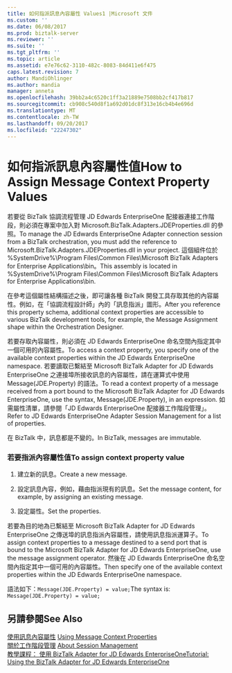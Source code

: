 ```yaml
---
title: 如何指派訊息內容屬性 Values1 |Microsoft 文件
ms.custom: ''
ms.date: 06/08/2017
ms.prod: biztalk-server
ms.reviewer: ''
ms.suite: ''
ms.tgt_pltfrm: ''
ms.topic: article
ms.assetid: e7e76c62-3110-482c-8083-84d411e6f475
caps.latest.revision: 7
author: MandiOhlinger
ms.author: mandia
manager: anneta
ms.openlocfilehash: 39bb2a4c6520c1ff3a21889e7508bb2cf417b817
ms.sourcegitcommit: cb908c540d8f1a692d01dc8f313e16cb4b4e696d
ms.translationtype: MT
ms.contentlocale: zh-TW
ms.lasthandoff: 09/20/2017
ms.locfileid: "22247302"
---
```

# <a name="how-to-assign-message-context-property-values"></a><span data-ttu-id="496bc-102">如何指派訊息內容屬性值</span><span class="sxs-lookup"><span data-stu-id="496bc-102">How to Assign Message Context Property Values</span></span>
<span data-ttu-id="496bc-103">若要從 BizTalk 協調流程管理 JD Edwards EnterpriseOne 配接器連接工作階段，則必須在專案中加入對 Microsoft.BizTalk.Adapters.JDEProperties.dll 的參照。</span><span class="sxs-lookup"><span data-stu-id="496bc-103">To manage the JD Edwards EnterpriseOne Adapter connection session from a BizTalk orchestration, you must add the reference to Microsoft.BizTalk.Adapters.JDEProperties.dll in your project.</span></span> <span data-ttu-id="496bc-104">這個組件位於 %SystemDrive%\Program Files\Common Files\Microsoft BizTalk Adapters for Enterprise Applications\bin。</span><span class="sxs-lookup"><span data-stu-id="496bc-104">This assembly is located in %SystemDrive%\Program Files\Common Files\Microsoft BizTalk Adapters for Enterprise Applications\bin.</span></span>  
  
 <span data-ttu-id="496bc-105">在參考這個屬性結構描述之後，即可讓各種 BizTalk 開發工具存取其他的內容屬性。例如，在「協調流程設計師」內的「訊息指派」圖形。</span><span class="sxs-lookup"><span data-stu-id="496bc-105">After you reference this property schema, additional context properties are accessible to various BizTalk development tools, for example, the Message Assignment shape within the Orchestration Designer.</span></span>  
  
 <span data-ttu-id="496bc-106">若要存取內容屬性，則必須在 JD Edwards EnterpriseOne 命名空間內指定其中一個可用的內容屬性。</span><span class="sxs-lookup"><span data-stu-id="496bc-106">To access a context property, you specify one of the available context properties within the JD Edwards EnterpriseOne namespace.</span></span> <span data-ttu-id="496bc-107">若要讀取已繫結至 Microsoft BizTalk Adapter for JD Edwards EnterpriseOne 之連接埠所接收訊息的內容屬性，請在運算式中使用 Message(JDE.Property) 的語法。</span><span class="sxs-lookup"><span data-stu-id="496bc-107">To read a context property of a message received from a port bound to the Microsoft BizTalk Adapter for JD Edwards EnterpriseOne, use the syntax, Message(JDE.Property), in an expression.</span></span> <span data-ttu-id="496bc-108">如需屬性清單，請參閱「JD Edwards EnterpriseOne 配接器工作階段管理」。</span><span class="sxs-lookup"><span data-stu-id="496bc-108">Refer to JD Edwards EnterpriseOne Adapter Session Management for a list of properties.</span></span>  
  
 <span data-ttu-id="496bc-109">在 BizTalk 中，訊息都是不變的。</span><span class="sxs-lookup"><span data-stu-id="496bc-109">In BizTalk, messages are immutable.</span></span>  
  
### <a name="to-assign-context-property-value"></a><span data-ttu-id="496bc-110">若要指派內容屬性值</span><span class="sxs-lookup"><span data-stu-id="496bc-110">To assign context property value</span></span>  
  
1.  <span data-ttu-id="496bc-111">建立新的訊息。</span><span class="sxs-lookup"><span data-stu-id="496bc-111">Create a new message.</span></span>  
  
2.  <span data-ttu-id="496bc-112">設定訊息內容，例如，藉由指派現有的訊息。</span><span class="sxs-lookup"><span data-stu-id="496bc-112">Set the message content, for example, by assigning an existing message.</span></span>  
  
3.  <span data-ttu-id="496bc-113">設定屬性。</span><span class="sxs-lookup"><span data-stu-id="496bc-113">Set the properties.</span></span>  
  
 <span data-ttu-id="496bc-114">若要為目的地為已繫結至 Microsoft BizTalk Adapter for JD Edwards EnterpriseOne 之傳送埠的訊息指派內容屬性，請使用訊息指派運算子。</span><span class="sxs-lookup"><span data-stu-id="496bc-114">To assign context properties to a message destined to a send port that is bound to the Microsoft BizTalk Adapter for JD Edwards EnterpriseOne, use the message assignment operator.</span></span> <span data-ttu-id="496bc-115">然後在 JD Edwards EnterpriseOne 命名空間內指定其中一個可用的內容屬性。</span><span class="sxs-lookup"><span data-stu-id="496bc-115">Then specify one of the available context properties within the JD Edwards EnterpriseOne namespace.</span></span>  
  
 <span data-ttu-id="496bc-116">語法如下：`Message(JDE.Property) = value;`</span><span class="sxs-lookup"><span data-stu-id="496bc-116">The syntax is: `Message(JDE.Property) = value;`</span></span>  
  
## <a name="see-also"></a><span data-ttu-id="496bc-117">另請參閱</span><span class="sxs-lookup"><span data-stu-id="496bc-117">See Also</span></span>  
 <span data-ttu-id="496bc-118">[使用訊息內容屬性](../core/using-message-context-properties1.md) </span><span class="sxs-lookup"><span data-stu-id="496bc-118">[Using Message Context Properties](../core/using-message-context-properties1.md) </span></span>  
 <span data-ttu-id="496bc-119">[關於工作階段管理](../core/about-session-management2.md) </span><span class="sxs-lookup"><span data-stu-id="496bc-119">[About Session Management](../core/about-session-management2.md) </span></span>  
 [<span data-ttu-id="496bc-120">教學課程： 使用 BizTalk Adapter for JD Edwards EnterpriseOne</span><span class="sxs-lookup"><span data-stu-id="496bc-120">Tutorial: Using the BizTalk Adapter for JD Edwards EnterpriseOne</span></span>](../core/tutorial-using-the-biztalk-adapter-for-jd-edwards-enterpriseone.md)